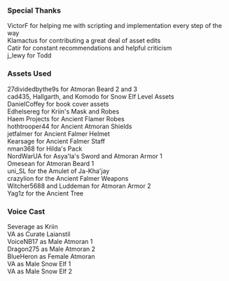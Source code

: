 ### Special Thanks

VictorF for helping me with scripting and implementation every step of the way\
Klamactus for contributing a great deal of asset edits\
Catir for constant recommendations and helpful criticism\
j_lewy for Todd

### Assets Used

27dividedbythe9s for Atmoran Beard 2 and 3\
cad435, Hallgarth, and Komodo for Snow Elf Level Assets\
DanielCoffey for book cover assets\
Edhelsereg for Kriin's Mask and Robes\
Haem Projects for Ancient Flamer Robes\
hothtrooper44 for Ancient Atmoran Shields\
jetfalmer for Ancient Falmer Helmet\
Kearsage for Ancient Falmer Staff\
nman368 for Hilda's Pack\
NordWarUA for Asya'la's Sword and Atmoran Armor 1\
Omesean for Atmoran Beard 1\
uni_SL for the Amulet of Ja-Kha'jay\
crazylion for the Ancient Falmer Weapons\
Witcher5688 and Luddeman for Atmoran Armor 2\
Yag1z for the Ancient Tree

### Voice Cast

Severage as Kriin\
VA as Curate Laianstil\
VoiceNB17 as Male Atmoran 1\
Dragon275 as Male Atmoran 2\
BlueHeron as Female Atmoran\
VA as Male Snow Elf 1\
VA as Male Snow Elf 2
